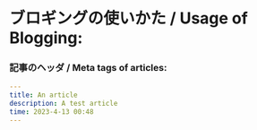 # ブロギングの使いかた / Usage of Blogging:
### 記事のヘッダ / Meta tags of articles:
```yaml
---
title: An article
description: A test article
time: 2023-4-13 00:48 
---
```

